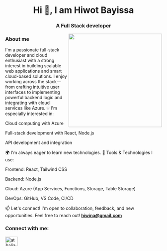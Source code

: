 <h1 align="center">Hi 👋, I am Hiwot Bayissa</h1>
<h3 align="center">A Full Stack developer</h3>
<img align="right"  width="300" height="300" src="https://i.pinimg.com/236x/b0/b8/4c/b0b84cf794860e3a2253ea4ffcb5a6f1.jpg" alt="">


<h3 align="left"> About me </h3>

I'm a passionate full-stack developer and cloud enthusiast with a strong interest in building scalable web applications and smart cloud-based solutions. I enjoy working across the stack—from crafting intuitive user interfaces to implementing powerful backend logic and integrating with cloud services like Azure.
💡 I'm especially interested in:

Cloud computing with Azure

Full-stack development with React, Node.js

API development and integration

🌍 I'm always eager to learn new technologies.
🔧 Tools & Technologies I use:

Frontend: React, Tailwind CSS

Backend: Node.js

Cloud: Azure (App Services, Functions, Storage, Table Storage)

DevOps: GitHub, VS Code, CI/CD

📫 Let's connect!
I'm open to collaboration, feedback, and new opportunities. Feel free to reach out!
 **hiwina@gmail.com**


<h3 align="left">Connect with me:</h3>
<p align="left">
<a href="https://www.linkedin.com/in/hiwot-bayissa" target="blank"><img align="center" src="https://raw.githubusercontent.com/rahuldkjain/github-profile-readme-generator/master/src/images/icons/Social/linked-in-alt.svg" alt="athaliah" height="30" width="40" /></a>
